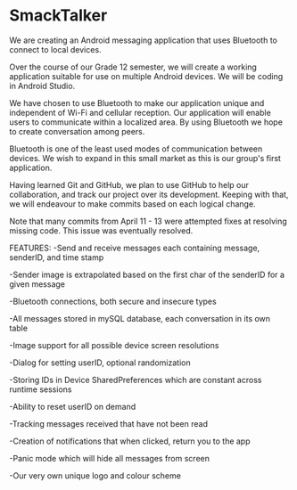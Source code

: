 # SmackTalker
We are creating an Android messaging application that uses Bluetooth to connect to local devices.

Over the course of our Grade 12 semester, we will create a working application suitable for use on multiple Android devices.  We will be coding in Android Studio.

We have chosen to use Bluetooth to make our application unique and independent of Wi-Fi and cellular reception.  Our application will enable users to communicate within a localized area.  By using Bluetooth we hope to create conversation among peers.

Bluetooth is one of the least used modes of communication between devices.  We wish to expand in this small market as this is our group's first application.

Having learned Git and GitHub, we plan to use GitHub to help our collaboration, and track our project over its development. Keeping with that, we will endeavour to make commits based on each logical change.

Note that many commits from April 11 - 13 were attempted fixes at resolving missing code. This issue was eventually resolved.

FEATURES:
-Send and receive messages each containing message, senderID, and time stamp

-Sender image is extrapolated based on the first char of the senderID for a given message

-Bluetooth connections, both secure and insecure types

-All messages stored in mySQL database, each conversation in its own table

-Image support for all possible device screen resolutions

-Dialog for setting userID, optional randomization

-Storing IDs in Device SharedPreferences which are constant across runtime sessions

-Ability to reset userID on demand

-Tracking messages received that have not been read

-Creation of notifications that when clicked, return you to the app

-Panic mode which will hide all messages from screen

-Our very own unique logo and colour scheme
